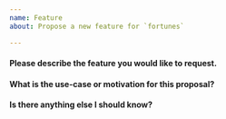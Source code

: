 ```yaml
---
name: Feature
about: Propose a new feature for `fortunes`

---
```


#### Please describe the feature you would like to request.


#### What is the use-case or motivation for this proposal?


#### Is there anything else I should know?
